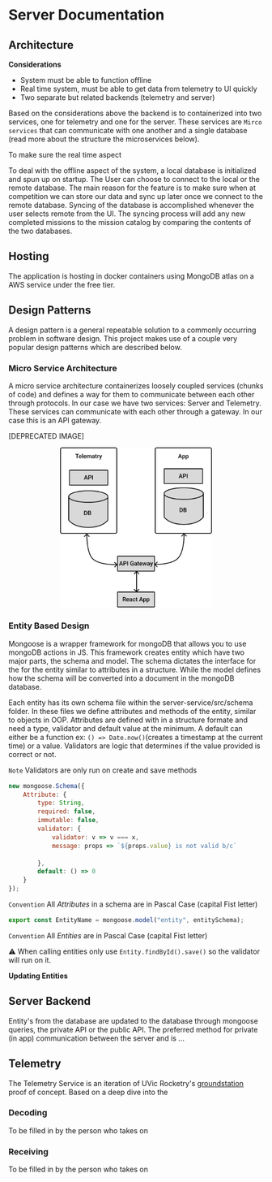 # Server Documentation

## Architecture

**Considerations** 

- System must be able to function offline
- Real time system, must be able to get data from telemetry to UI quickly 
- Two separate but related backends (telemetry and server)

Based on the considerations above the backend is to containerized into two services, one for telemetry and one for the server. These services are `Mirco services` that can communicate with one another and a single database (read more about the structure the microservices below). 

To make sure the real time aspect 

To deal with the offline aspect of the system, a local database is initialized and spun up on startup. The User can choose to connect to the local or the remote database. The main reason for the feature is to make sure when at competition we can store our data and sync up later once we connect to the remote database. Syncing of the database is accomplished whenever the user selects remote from the UI. The syncing process will add any new completed missions to the mission catalog by comparing the contents of the two databases. 


## Hosting

The application is hosting in docker containers using MongoDB atlas on a AWS service under the free tier. 

## Design Patterns

A design pattern is a general repeatable solution to a commonly occurring problem in software design. This project makes use of a couple very popular design patterns which are described below.

### Micro Service Architecture

A micro service architecture containerizes loosely coupled services (chunks of code) and defines a way for them to communicate between each other through protocols. In our case we have two services: Server and Telemetry. These services can communicate with each other through a gateway. In our case this is an API gateway.

[DEPRECATED IMAGE]
<p align="center">
<img src="./assets/mirco-services-diagram.png" width="300"/>
</p>

### Entity Based Design

Mongoose is a wrapper framework for mongoDB that allows you to use mongoDB actions in JS. This framework creates entity which have two major parts, the schema and model. The schema dictates the interface for the for the entity similar to attributes in a structure. While the model defines how the schema will be converted into a document in the mongoDB database.

Each entity has its own schema file within the server-service/src/schema folder. In these files we define attributes and methods of the entity, similar to objects in OOP. Attributes are defined  with in a structure formate and need a type, validator and default value at the minimum. A default can either be a function ex: `() => Date.now()`(creates a timestamp at the current time) or a value. Validators are logic that determines if the value provided is correct or not. 

`Note` Validators are only run on create and save methods

```js
new mongoose.Schema({ 
    Attribute: { 
        type: String, 
        required: false,
        immutable: false,
        validator: {
            validator: v => v === x, 
            message: props => `${props.value} is not valid b/c`

        },
        default: () => 0
    }
});
```
`Convention`  All _Attributes_ in a schema are in Pascal Case (capital Fist letter)

```js
export const EntityName = mongoose.model("entity", entitySchema);
```
`Convention`  All _Entities_ are in Pascal Case (capital Fist letter)

⚠️ When calling entities only use `Entity.findById().save()` so the validator will run on it. 

**Updating Entities**

## Server Backend

Entity's from the database are updated to the database through mongoose queries, the private API or the public API. The preferred method for private (in app) communication between the server and is ...

## Telemetry

The Telemetry Service is an iteration of UVic Rocketry's [groundstation](https://github.com/UVicRocketry/groundstation) proof of concept. Based on a deep dive into the 

### Decoding 

To be filled in by the person who takes on

### Receiving

To be filled in by the person who takes on 
